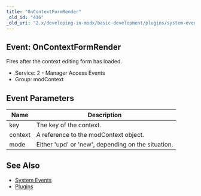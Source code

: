 ```yaml
---
title: "OnContextFormRender"
_old_id: "416"
_old_uri: "2.x/developing-in-modx/basic-development/plugins/system-events/oncontextformrender"
---
```


## Event: OnContextFormRender

Fires after the context editing form has loaded.

- Service: 2 - Manager Access Events
- Group: modContext

## Event Parameters

| Name    | Description                                        |
| ------- | -------------------------------------------------- |
| key     | The key of the context.                            |
| context | A reference to the modContext object.              |
| mode    | Either 'upd' or 'new', depending on the situation. |

## See Also

- [System Events](extending-modx/plugins/system-events "System Events")
- [Plugins](extending-modx/plugins "Plugins")
